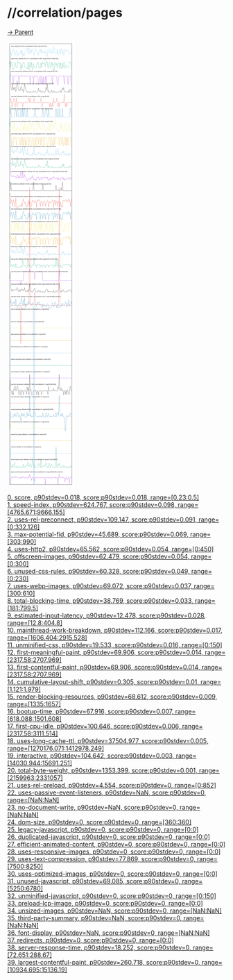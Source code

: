 
# //correlation/pages

[→ Parent](../..)

![PLOT: correlation](./correlation.svg)

[0. score, p90stdev=0.018, score:p90stdev=0.018, range=[0.23:0.5]](../../meta/score/samples/pages)  
[1. speed-index, p90stdev=624.767, score:p90stdev=0.098, range=[4765.671:9666.155]](../../speed-index/samples/pages/)  
[2. uses-rel-preconnect, p90stdev=109.147, score:p90stdev=0.091, range=[0:332.126]](../../uses-rel-preconnect/samples/pages/)  
[3. max-potential-fid, p90stdev=45.689, score:p90stdev=0.069, range=[303:990]](../../max-potential-fid/samples/pages/)  
[4. uses-http2, p90stdev=65.562, score:p90stdev=0.054, range=[0:450]](../../uses-http2/samples/pages/)  
[5. offscreen-images, p90stdev=62.479, score:p90stdev=0.054, range=[0:300]](../../offscreen-images/samples/pages/)  
[6. unused-css-rules, p90stdev=60.328, score:p90stdev=0.049, range=[0:230]](../../unused-css-rules/samples/pages/)  
[7. uses-webp-images, p90stdev=69.072, score:p90stdev=0.037, range=[300:610]](../../uses-webp-images/samples/pages/)  
[8. total-blocking-time, p90stdev=38.769, score:p90stdev=0.033, range=[181:799.5]](../../total-blocking-time/samples/pages/)  
[9. estimated-input-latency, p90stdev=12.478, score:p90stdev=0.028, range=[12.8:404.8]](../../estimated-input-latency/samples/pages/)  
[10. mainthread-work-breakdown, p90stdev=112.166, score:p90stdev=0.017, range=[1606.404:2915.528]](../../mainthread-work-breakdown/samples/pages/)  
[11. unminified-css, p90stdev=19.533, score:p90stdev=0.016, range=[0:150]](../../unminified-css/samples/pages/)  
[12. first-meaningful-paint, p90stdev=69.906, score:p90stdev=0.014, range=[2317.58:2707.969]](../../first-meaningful-paint/samples/pages/)  
[13. first-contentful-paint, p90stdev=69.906, score:p90stdev=0.014, range=[2317.58:2707.969]](../../first-contentful-paint/samples/pages/)  
[14. cumulative-layout-shift, p90stdev=0.305, score:p90stdev=0.01, range=[1.121:1.979]](../../cumulative-layout-shift/samples/pages/)  
[15. render-blocking-resources, p90stdev=68.612, score:p90stdev=0.009, range=[1335:1657]](../../render-blocking-resources/samples/pages/)  
[16. bootup-time, p90stdev=67.916, score:p90stdev=0.007, range=[618.088:1501.608]](../../bootup-time/samples/pages/)  
[17. first-cpu-idle, p90stdev=100.646, score:p90stdev=0.006, range=[2317.58:3111.514]](../../first-cpu-idle/samples/pages/)  
[18. uses-long-cache-ttl, p90stdev=37504.977, score:p90stdev=0.005, range=[1270176.071:1412978.249]](../../uses-long-cache-ttl/samples/pages/)  
[19. interactive, p90stdev=104.642, score:p90stdev=0.003, range=[14030.944:15691.251]](../../interactive/samples/pages/)  
[20. total-byte-weight, p90stdev=1353.399, score:p90stdev=0.001, range=[2159963:2331057]](../../total-byte-weight/samples/pages/)  
[21. uses-rel-preload, p90stdev=4.554, score:p90stdev=0, range=[0:852]](../../uses-rel-preload/samples/pages/)  
[22. uses-passive-event-listeners, p90stdev=NaN, score:p90stdev=0, range=[NaN:NaN]](../../uses-passive-event-listeners/samples/pages/)  
[23. no-document-write, p90stdev=NaN, score:p90stdev=0, range=[NaN:NaN]](../../no-document-write/samples/pages/)  
[24. dom-size, p90stdev=0, score:p90stdev=0, range=[360:360]](../../dom-size/samples/pages/)  
[25. legacy-javascript, p90stdev=0, score:p90stdev=0, range=[0:0]](../../legacy-javascript/samples/pages/)  
[26. duplicated-javascript, p90stdev=0, score:p90stdev=0, range=[0:0]](../../duplicated-javascript/samples/pages/)  
[27. efficient-animated-content, p90stdev=0, score:p90stdev=0, range=[0:0]](../../efficient-animated-content/samples/pages/)  
[28. uses-responsive-images, p90stdev=0, score:p90stdev=0, range=[0:0]](../../uses-responsive-images/samples/pages/)  
[29. uses-text-compression, p90stdev=77.869, score:p90stdev=0, range=[7500:8250]](../../uses-text-compression/samples/pages/)  
[30. uses-optimized-images, p90stdev=0, score:p90stdev=0, range=[0:0]](../../uses-optimized-images/samples/pages/)  
[31. unused-javascript, p90stdev=69.085, score:p90stdev=0, range=[5250:6780]](../../unused-javascript/samples/pages/)  
[32. unminified-javascript, p90stdev=0, score:p90stdev=0, range=[0:150]](../../unminified-javascript/samples/pages/)  
[33. preload-lcp-image, p90stdev=0, score:p90stdev=0, range=[0:0]](../../preload-lcp-image/samples/pages/)  
[34. unsized-images, p90stdev=NaN, score:p90stdev=0, range=[NaN:NaN]](../../unsized-images/samples/pages/)  
[35. third-party-summary, p90stdev=NaN, score:p90stdev=0, range=[NaN:NaN]](../../third-party-summary/samples/pages/)  
[36. font-display, p90stdev=NaN, score:p90stdev=0, range=[NaN:NaN]](../../font-display/samples/pages/)  
[37. redirects, p90stdev=0, score:p90stdev=0, range=[0:0]](../../redirects/samples/pages/)  
[38. server-response-time, p90stdev=18.252, score:p90stdev=0, range=[72.651:288.67]](../../server-response-time/samples/pages/)  
[39. largest-contentful-paint, p90stdev=260.718, score:p90stdev=0, range=[10934.695:15136.19]](../../largest-contentful-paint/samples/pages/)  
